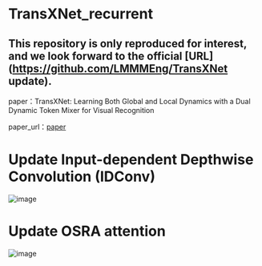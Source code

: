 # TransXNet_recurrent
## This repository is only reproduced for interest, and we look forward to the official [URL](https://github.com/LMMMEng/TransXNet update).
paper：TransXNet: Learning Both Global and Local Dynamics with a Dual Dynamic Token Mixer for Visual Recognition

paper_url：[paper](https://arxiv.org/abs/2310.19380)

# Update Input-dependent Depthwise Convolution (IDConv)
![image](https://github.com/Jacky-Android/TransXNet_recurrent/assets/55181594/46947172-6529-42f9-98e3-6ff916e901d6)


# Update OSRA attention
![image](https://github.com/Jacky-Android/TransXNet_recurrent/assets/55181594/2c65ac45-7a57-4881-8889-b6ffb4da93d0)
